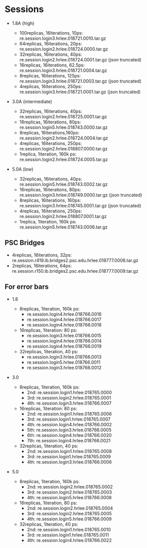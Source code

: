 # Sessions

- 1.8A (high)
  - 100replicas, 16iterations, 10ps: re.session.login3.hrlee.018721.0010.tar.gz
  - 64replicas, 16iterations, 20ps: re.session.login2.hrlee.018724.0000.tar.gz
  - 32replicas, 16iterations, 40ps: re.session.login2.hrlee.018724.0001.tar.gz (json truncated)
  - 16replicas, 16iterations, 62.5ps: re.session.login3.hrlee.018721.0004.tar.gz
  - 8replicas, 16iterations, 125ps: re.session.login3.hrlee.018721.0003.tar.gz (json truncated)
  - 4replicas, 16iterations, 250ps: re.session.login3.hrlee.018721.0001.tar.gz (json truncated)

- 3.0A (intermediate)
  - 32replicas, 16iterations, 40ps: re.session.login2.hrlee.018725.0001.tar.gz
  - 16replicas, 16iterations, 80ps: re.session.login5.hrlee.018743.0000.tar.gz
  - 8replicas, 16iterations,160ps: re.session.login2.hrlee.018724.0004.tar.gz
  - 4replicas, 16iterations, 250ps: re.session.login2.hrlee.018807.0000.tar.gz
  - 1replica, 1iteration, 160k ps: re.session.login2.hrlee.018724.0005.tar.gz

- 5.0A (low)
  - 32replicas, 16iterations, 40ps: re.session.login5.hrlee.018743.0002.tar.gz
  - 16replicas, 16iterations, 80ps: re.session.login3.hrlee.018749.0000.tar.gz (json truncated)
  - 8replicas, 16iterations, 160ps: re.session.login3.hrlee.018745.0001.tar.gz (json truncated)
  - 4replicas, 16iterations, 250ps: re.session.login2.hrlee.018807.0001.tar.gz
  - 1replica, 1iteration, 160k ps: re.session.login5.hrlee.018743.0006.tar.gz

## PSC Bridges

- 4replicas, 16iterations, 32ps: re.session.r419.ib.bridges2.psc.edu.hrlee.018777.0006.tar.gz
- 2replicas, 16iterations, 64ps: re.session.r150.ib.bridges2.psc.edu.hrlee.018777.0009.tar.gz
 
## For error bars

- 1.8
  - 8replicas, 1iteration, 160k ps:
    - re.session.login4.hrlee.018766.0016
    - re.session.login4.hrlee.018766.0017
    - re.session.login4.hrlee.018766.0018
  - 16replicas, 1iteration: 80 ps:
    - re.session.login3.hrlee.018766.0015
    - re.session.login4.hrlee.018766.0014
    - re.session.login4.hrlee.018766.0019
  - 32replicas, 1iteration, 40 ps:
    - re.session.login3.hrlee.018766.0013
    - re.session.login5.hrlee.018766.0011
    - re.session.login3.hrlee.018766.0012
- 3.0
  - 8replicas, 1iteration, 160k ps:
    - 2nd: re.session.login1.hrlee.018765.0000
    - 3rd: re.session.login2.hrlee.018765.0001
    - 4th: re.session.login3.hrlee.018766.0007
  - 16replicas, 1iteration: 80 ps:
    - 2nd: re.session.login1.hrlee.018765.0006
    - 3rd: re.session.login1.hrlee.018765.0007
    - 4th: re.session.login4.hrlee.018766.0002
    - 5th: re.session.login3.hrlee.018766.0005
    - 6th: re.session.login4.hrlee.018766.0020
    - 7th: re.session.login4.hrlee.018766.0021
  - 32replicas, 1iteration, 40 ps:
    - 2nd: re.session.login1.hrlee.018765.0008
    - 3rd: re.session.login1.hrlee.018765.0009
    - 4th: re.session.login3.hrlee.018766.0006

- 5.0
  - 8replicas, 1iteration, 160k ps:
    - 2nd: re.session.login2.hrlee.018765.0002
    - 3rd: re.session.login2.hrlee.018765.0003
    - 4th: re.session.login5.hrlee.018766.0008
  - 16replicas, 1iteration, 80 ps:
    - 2nd: re.session.login2.hrlee.018765.0004
    - 3rd: re.session.login2.hrlee.018765.0005
    - 4th: re.session.login5.hrlee.018766.0009
  - 32replicas, 1iteration, 40 ps:
    - 2nd: re.session.login1.hrlee.018765.0010
    - 3rd: re.session.login1.hrlee.018765.0011
    - 4th: re.session.login4.hrlee.018766.0022

